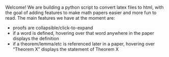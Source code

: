 Welcome! We are building a python script to convert latex files to html, with the goal of adding features to make math papers easier and more fun to read. The main features we have at the moment are: 
 - proofs are collapsible/click-to-expand
 - if a word is defined, hovering over that word anywhere in the paper displays the definition  
 - if a theorem/lemma/etc is referenced later in a paper, hovering over “Theorem X” displays the statement of Theorem X 

